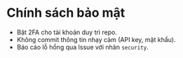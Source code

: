 # Chính sách bảo mật

- Bật 2FA cho tài khoản duy trì repo.
- Không commit thông tin nhạy cảm (API key, mật khẩu).
- Báo cáo lỗ hổng qua Issue với nhãn `security`.
